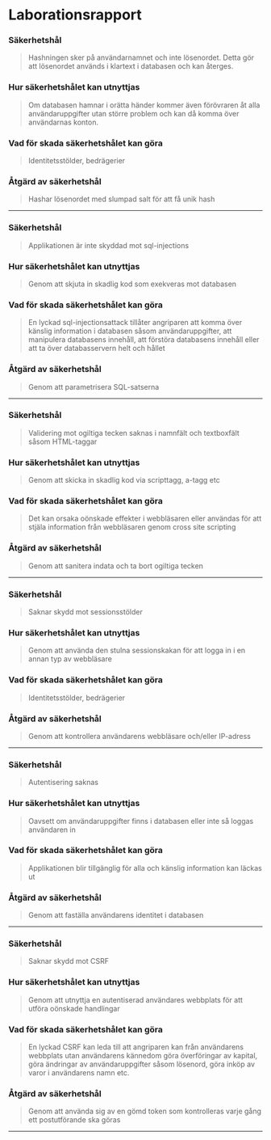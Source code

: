 Laborationsrapport
==================

### Säkerhetshål

> Hashningen sker på användarnamnet och inte lösenordet. Detta gör att lösenordet används i klartext i databasen och kan återges.

### Hur säkerhetshålet kan utnyttjas

> Om databasen hamnar i orätta händer kommer även förövraren åt alla användaruppgifter utan större problem och kan då komma över användarnas konton.

### Vad för skada säkerhetshålet kan göra

> Identitetsstölder, bedrägerier

### Åtgärd av säkerhetshål

> Hashar lösenordet med slumpad salt för att få unik hash

* * *

### Säkerhetshål

> Applikationen är inte skyddad mot sql-injections

### Hur säkerhetshålet kan utnyttjas

> Genom att skjuta in skadlig kod som exekveras mot databasen

### Vad för skada säkerhetshålet kan göra

> En lyckad sql-injectionsattack tillåter angriparen att komma över känslig information i databasen såsom användaruppgifter, att manipulera databasens innehåll, att förstöra databasens innehåll eller att ta över databasservern helt och hållet

### Åtgärd av säkerhetshål

> Genom att parametrisera SQL-satserna 

* * *

### Säkerhetshål

> Validering mot ogiltiga tecken saknas i namnfält och textboxfält såsom HTML-taggar

### Hur säkerhetshålet kan utnyttjas

> Genom att skicka in skadlig kod via scripttagg, a-tagg etc

### Vad för skada säkerhetshålet kan göra

> Det kan orsaka oönskade effekter i webbläsaren eller användas för att stjäla information från webbläsaren genom cross site scripting

### Åtgärd av säkerhetshål

> Genom att sanitera indata och ta bort ogiltiga tecken

* * *

### Säkerhetshål

> Saknar skydd mot sessionsstölder

### Hur säkerhetshålet kan utnyttjas

> Genom att använda den stulna sessionskakan för att logga in i en annan typ av webbläsare

### Vad för skada säkerhetshålet kan göra

> Identitetsstölder, bedrägerier

### Åtgärd av säkerhetshål

> Genom att kontrollera användarens webbläsare och/eller IP-adress

* * *

### Säkerhetshål

> Autentisering saknas 

### Hur säkerhetshålet kan utnyttjas

> Oavsett om användaruppgifter finns i databasen eller inte så loggas användaren in 

### Vad för skada säkerhetshålet kan göra

> Applikationen blir tillgänglig för alla och känslig information kan läckas ut

### Åtgärd av säkerhetshål

> Genom att faställa användarens identitet i databasen

* * *

### Säkerhetshål

> Saknar skydd mot CSRF 

### Hur säkerhetshålet kan utnyttjas

> Genom att utnyttja en autentiserad användares webbplats för att utföra oönskade handlingar 

### Vad för skada säkerhetshålet kan göra

> En lyckad CSRF kan leda till att angriparen kan från användarens webbplats utan användarens kännedom göra överföringar av kapital, göra ändringar av användaruppgifter såsom lösenord, göra inköp av varor i användarens namn etc.

### Åtgärd av säkerhetshål

> Genom att använda sig av en gömd token som kontrolleras varje gång ett postutförande ska göras 

* * *
